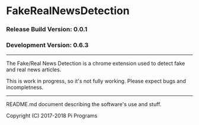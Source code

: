 # FakeRealNewsDetection

### Release Build Version: 0.0.1
### Development Version: 0.6.3
-----
The Fake/Real News Detection is a chrome extension used to detect fake and real news articles.

This is work in progress, so it's not fully working. Please expect bugs and incompletness.

-----
README.md document describing the software's use and stuff.

Copyright (C) 2017-2018 Pi Programs
